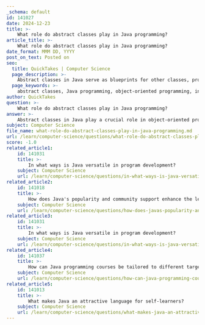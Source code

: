 ```yaml
---
_schema: default
id: 141027
date: 2024-12-23
title: >-
    What role do abstract classes play in Java programming?
article_title: >-
    What role do abstract classes play in Java programming?
date_format: MMM DD, YYYY
post_on_text: Posted on
seo:
  title: QuickTakes | Computer Science
  page_description: >-
    Abstract classes in Java serve as blueprints for other classes, providing structure and promoting code reuse through inheritance and method implementation, while allowing encapsulation and flexibility in class design.
  page_keywords: >-
    abstract classes, Java programming, object-oriented programming, inheritance, method implementation, code reuse, encapsulation, class declaration, concrete methods, abstract methods
author: QuickTakes
question: >-
    What role do abstract classes play in Java programming?
answer: >-
    Abstract classes in Java play a crucial role in object-oriented programming by serving as a blueprint for other classes. They cannot be instantiated directly, which means you cannot create an object of an abstract class. Instead, they are designed to be subclassed, allowing derived classes to inherit common methods and fields defined in the abstract class.\n\n### Key Features of Abstract Classes:\n1. **Declaration**: An abstract class is declared using the `abstract` keyword. For example:\n   ```java\n   abstract class Animal {\n       abstract void sound(); // Abstract method\n   }\n   ```\n\n2. **Abstract Methods**: These are methods declared without an implementation. Subclasses must provide concrete implementations for these methods. If a subclass does not implement all abstract methods, it must also be declared as abstract.\n\n3. **Concrete Methods**: Abstract classes can also contain concrete methods (methods with an implementation) that can be inherited by subclasses. This allows for code reuse and a common interface for related classes.\n\n4. **Constructors and Fields**: Abstract classes can have constructors, fields, and even a `main()` method. This allows them to maintain state and perform initialization tasks.\n\n5. **Inheritance**: Abstract classes facilitate a hierarchical class structure. They allow for a common base with some shared functionality, which can be extended by subclasses. This promotes cleaner code organization and reduces redundancy.\n\n### When to Use Abstract Classes:\n- Use abstract classes when you want to provide a common base with some concrete methods and fields for derived classes.\n- They are particularly useful when you have a group of related classes that share common behavior but also have specific implementations.\n\n### Benefits of Using Abstract Classes:\n- **Code Reusability**: By defining common methods and fields in an abstract class, you can avoid code duplication across subclasses.\n- **Encapsulation**: Abstract classes help in hiding implementation details and exposing only the necessary parts of the class to the outside world.\n- **Flexibility**: They allow for partial abstraction, enabling developers to define a common interface while leaving specific implementations to subclasses.\n\nIn summary, abstract classes are a fundamental concept in Java that enhances the capabilities of object-oriented programming by promoting code reuse, encapsulation, and a structured approach to class design.
subject: Computer Science
file_name: what-role-do-abstract-classes-play-in-java-programming.md
url: /learn/computer-science/questions/what-role-do-abstract-classes-play-in-java-programming
score: -1.0
related_article1:
    id: 141031
    title: >-
        In what ways is Java versatile in program development?
    subject: Computer Science
    url: /learn/computer-science/questions/in-what-ways-is-java-versatile-in-program-development
related_article2:
    id: 141018
    title: >-
        How does Java's popularity and community support enhance the learning experience?
    subject: Computer Science
    url: /learn/computer-science/questions/how-does-javas-popularity-and-community-support-enhance-the-learning-experience
related_article3:
    id: 141031
    title: >-
        In what ways is Java versatile in program development?
    subject: Computer Science
    url: /learn/computer-science/questions/in-what-ways-is-java-versatile-in-program-development
related_article4:
    id: 141037
    title: >-
        How can Java programming courses be tailored to different target audiences?
    subject: Computer Science
    url: /learn/computer-science/questions/how-can-java-programming-courses-be-tailored-to-different-target-audiences
related_article5:
    id: 141013
    title: >-
        What makes Java an attractive language for self-learners?
    subject: Computer Science
    url: /learn/computer-science/questions/what-makes-java-an-attractive-language-for-selflearners
---
```


&nbsp;